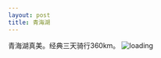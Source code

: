 ```yaml
---
layout: post
title: 青海湖
---
```

青海湖真美。经典三天骑行360km。
![loading](http://farm3.staticflickr.com/2818/9420996795_c535202ab3_c.jpg "qinghaihu")  


